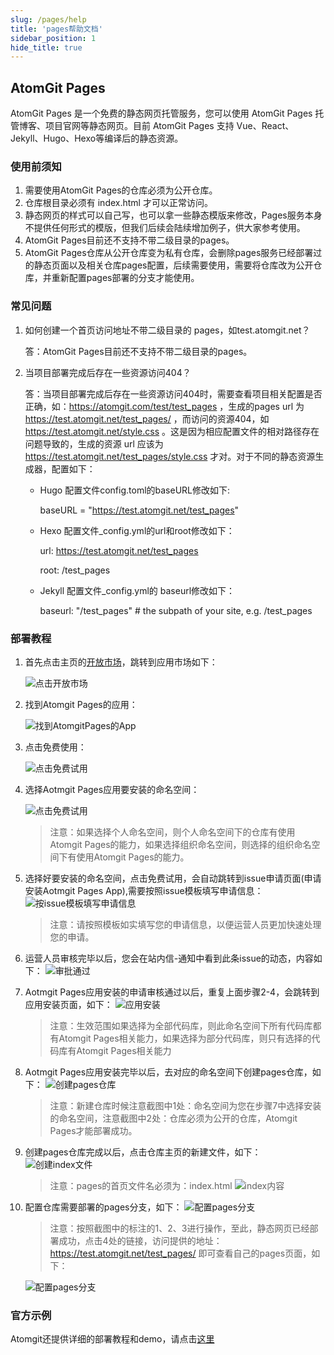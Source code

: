 ```yaml
---
slug: /pages/help
title: 'pages帮助文档'
sidebar_position: 1
hide_title: true
---
```


## AtomGit Pages

AtomGit Pages 是一个免费的静态网页托管服务，您可以使用 AtomGit Pages 托管博客、项目官网等静态网页。目前 AtomGit Pages 支持 Vue、React、Jekyll、Hugo、Hexo等编译后的静态资源。

### 使用前须知
1. 需要使用AtomGit Pages的仓库必须为公开仓库。
2. 仓库根目录必须有 index.html 才可以正常访问。
3. 静态网页的样式可以自己写，也可以拿一些静态模版来修改，Pages服务本身不提供任何形式的模版，但我们后续会陆续增加例子，供大家参考使用。
4. AtomGit Pages目前还不支持不带二级目录的pages。
5. AtomGit Pages仓库从公开仓库变为私有仓库，会删除pages服务已经部署过的静态页面以及相关仓库pages配置，后续需要使用，需要将仓库改为公开仓库，并重新配置pages部署的分支才能使用。

### 常见问题
1. 如何创建一个首页访问地址不带二级目录的 pages，如test.atomgit.net？

   答：AtomGit Pages目前还不支持不带二级目录的pages。

2. 当项目部署完成后存在一些资源访问404？

   答：当项目部署完成后存在一些资源访问404时，需要查看项目相关配置是否正确，如：https://atomgit.com/test/test_pages ，生成的pages url 为 https://test.atomgit.net/test_pages/ ，而访问的资源404，如 https://test.atomgit.net/style.css 。这是因为相应配置文件的相对路径存在问题导致的，生成的资源 url 应该为 https://test.atomgit.net/test_pages/style.css 才对。对于不同的静态资源生成器，配置如下：

   - Hugo 配置文件config.toml的baseURL修改如下:

     baseURL = "https://test.atomgit.net/test_pages"

   - Hexo 配置文件_config.yml的url和root修改如下：

     url: https://test.atomgit.net/test_pages 

     root: /test_pages

   - Jekyll 配置文件_config.yml的 baseurl修改如下：

     baseurl: "/test_pages" # the subpath of your site, e.g. /test_pages  


### 部署教程
1. 首先点击主页的[开放市场](https://atomgit.com/marketplace)，跳转到应用市场如下：

   ![点击开放市场](./img/click_market.png)

2. 找到Atomgit Pages的应用：

   ![找到AtomgitPages的App](./img/atomgit_pages_app.png)

3. 点击免费使用：

   ![点击免费试用](./img/click_use.png)

4. 选择Aotmgit Pages应用要安装的命名空间：

   ![点击免费试用](./img/choice_name_space.png)
   >注意：如果选择个人命名空间，则个人命名空间下的仓库有使用Atomgit Pages的能力，如果选择组织命名空间，则选择的组织命名空间下有使用Atomgit Pages的能力。

5. 选择好要安装的命名空间，点击免费试用，会自动跳转到issue申请页面(申请安装Aotmgit Pages App),需要按照issue模板填写申请信息：
   ![按issue模板填写申请信息](./img/apply_info.png)
   >注意：请按照模板如实填写您的申请信息，以便运营人员更加快速处理您的申请。
6. 运营人员审核完毕以后，您会在站内信-通知中看到此条issue的动态，内容如下：
   ![审批通过](./img/apply_pass_notice.png)
7. Aotmgit Pages应用安装的申请审核通过以后，重复上面步骤2-4，会跳转到应用安装页面，如下：
   ![应用安装](./img/app_install.png)
    >注意：生效范围如果选择为全部代码库，则此命名空间下所有代码库都有Atomgit Pages相关能力，如果选择为部分代码库，则只有选择的代码库有Atomgit Pages相关能力
8. Aotmgit Pages应用安装完毕以后，去对应的命名空间下创建pages仓库，如下：
   ![创建pages仓库](./img/new_project.png)
    >注意：新建仓库时候注意截图中1处：命名空间为您在步骤7中选择安装的命名空间，注意截图中2处：仓库必须为公开的仓库，Atomgit Pages才能部署成功。

9.  创建pages仓库完成以后，点击仓库主页的新建文件，如下：
    ![创建index文件](./img/new_index.png)
    >注意：pages的首页文件名必须为：index.html
    ![index内容](./img/index_detail.png)
10. 配置仓库需要部署的pages分支，如下：
    ![配置pages分支](./img/pages_setting.png)

    >注意：按照截图中的标注的1、2、3进行操作，至此，静态网页已经部署成功，点击4处的链接，访问提供的地址：https://test.atomgit.net/test_pages/ 即可查看自己的pages页面，如下：

    ![配置pages分支](./img/pages_result.png)

### 官方示例
Atomgit还提供详细的部署教程和demo，请点击[这里](https://openatom.atomgit.com/explore/journalism/detail/313608476846854144)